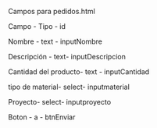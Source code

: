 Campos para pedidos.html

Campo - Tipo - id

Nombre  - text - inputNombre

Descripción - text- inputDescripcion

Cantidad del producto- text - inputCantidad

tipo de material- select- inputmaterial

Proyecto- select- inputproyecto


Boton - a - btnEnviar
